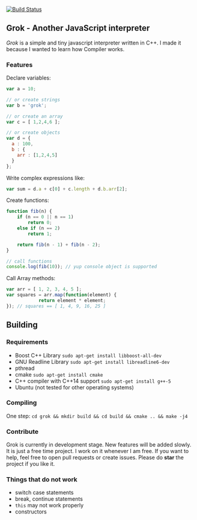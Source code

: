 [![Build Status](https://travis-ci.org/PrinceDhaliwal/grok.svg?branch=master)](https://travis-ci.org/PrinceDhaliwal/grok)
## Grok - Another JavaScript interpreter

_Grok_ is a simple and tiny javascript interpreter written in C++. I made it because I wanted to learn how Compiler works.

### Features

Declare variables:

```js
var a = 10;

// or create strings
var b = 'grok';

// or create an array
var c = [ 1,2,4,6 ];

// or create objects
var d = {
  a : 100,
  b : {
    arr : [1,2,4,5]
  }
};

```
Write complex expressions like:

```js
var sum = d.a + c[0] + c.length + d.b.arr[2];

```

Create functions:

```js
function fib(n) {
    if (n == 0 || n == 1)
        return 0;
    else if (n == 2)
        return 1;

    return fib(n - 1) + fib(n - 2);
}

// call functions
console.log(fib(10)); // yup console object is supported
```

Call Array methods:

```js
var arr = [ 1, 2, 3, 4, 5 ];
var squares = arr.map(function(element) {
            return element * element;
}); // squares == [ 1, 4, 9, 16, 25 ]
```

## Building
### Requirements
+ Boost C++ Library `sudo apt-get install libboost-all-dev`
+ GNU Readline Library `sudo apt-get install libreadline6-dev`
+ pthread
+ cmake `sudo apt-get install cmake`
+ C++ compiler with C++14 support `sudo apt-get install g++-5`
+ Ubuntu (not tested for other operating systems)

### Compiling
One step: `cd grok && mkdir build && cd build && cmake .. && make -j4`

### Contribute
Grok is currently in development stage. New features will be added slowly.
It is just a free time project. I work on it whenever I am free. If you want
to help, feel free to open pull requests or create issues. Please do __star__
the project if you like it.

### Things that do not work

+ switch case statements
+ break, continue statements
+ `this` may not work properly
+ constructors
